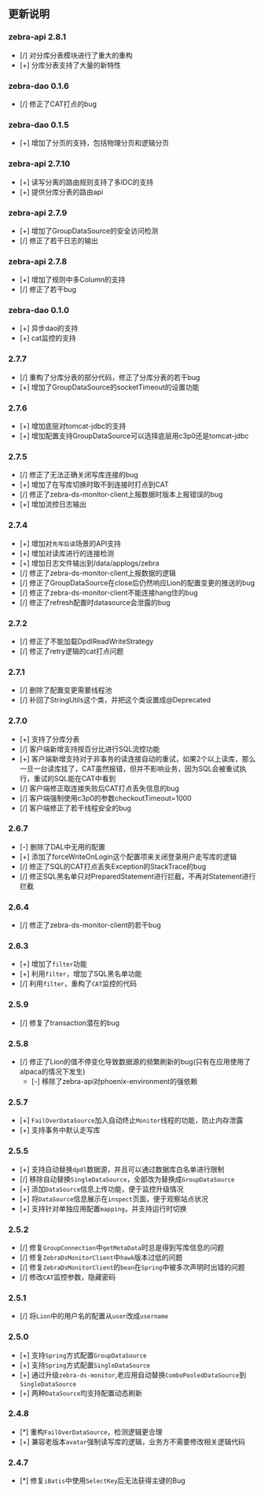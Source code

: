 ##  更新说明
### zebra-api 2.8.1
* [/] 对分库分表模块进行了重大的重构
* [+] 分库分表支持了大量的新特性

### zebra-dao 0.1.6
* [/] 修正了CAT打点的bug

### zebra-dao 0.1.5
* [+] 增加了分页的支持，包括物理分页和逻辑分页

### zebra-api 2.7.10
* [+] 读写分离的路由规则支持了多IDC的支持
* [+] 提供分库分表的路由api

### zebra-api 2.7.9
* [+] 增加了GroupDataSource的安全访问检测
* [/] 修正了若干日志的输出

### zebra-api 2.7.8
* [+] 增加了规则中多Column的支持
* [/] 修正了若干bug

### zebra-dao 0.1.0
* [+] 异步dao的支持
* [+] cat监控的支持

### 2.7.7
* [/] 重构了分库分表的部分代码，修正了分库分表的若干bug
* [+] 增加了GroupDataSource的socketTimeout的设置功能

### 2.7.6
* [+] 增加底层对tomcat-jdbc的支持
* [+] 增加配置支持GroupDataSource可以选择底层用c3p0还是tomcat-jdbc

### 2.7.5
* [/] 修正了无法正确关闭写库连接的bug
* [+] 增加了在写库切换时取不到连接时打点到CAT
* [/] 修正了zebra-ds-monitor-client上报数据时版本上报错误的bug
* [+] 增加流控日志输出

### 2.7.4
* [+] 增加对`先写后读`场景的API支持
* [+] 增加对读库进行的连接检测
* [+] 增加日志文件输出到/data/applogs/zebra
* [/] 修正了zebra-ds-monitor-client上报数据的逻辑
* [/] 修正了GroupDataSource在close后仍然响应Lion的配置变更的推送的bug
* [/] 修正了zebra-ds-monitor-client不能连接hang住的bug
* [/] 修正了refresh配置时datasource会泄露的bug

### 2.7.2
* [/] 修正了不能加载DpdlReadWriteStrategy
* [/] 修正了retry逻辑的cat打点问题

### 2.7.1
* [/] 删除了配置变更需要线程池
* [/] 补回了StringUtils这个类，并把这个类设置成@Deprecated

### 2.7.0
* [+] 支持了分库分表
* [/] 客户端新增支持按百分比进行SQL流控功能
* [+] 客户端新增支持对于非事务的读连接自动的重试，如果2个以上读库，那么一旦一台读库挂了，CAT虽然报错，但并不影响业务，因为SQL会被重试执行，重试的SQL能在CAT中看到
* [/] 客户端修正取连接失败后CAT打点丢失信息的bug
* [/] 客户端强制使用c3p0的参数checkoutTimeout=1000
* [/] 客户端修正了若干线程安全的bug

### 2.6.7
* [-] 删除了DAL中无用的配置
* [+] 添加了forceWriteOnLogin这个配置项来关闭登录用户走写库的逻辑
* [/] 修正了SQL的CAT打点丢失Exception的StackTrace的bug
* [/] 修正SQL黑名单只对PreparedStatement进行拦截，不再对Statement进行拦截

### 2.6.4
* [/] 修正了zebra-ds-monitor-client的若干bug

### 2.6.3
* [+] 增加了`filter`功能
* [+] 利用`filter`，增加了SQL黑名单功能
* [/] 利用`filter`，重构了`CAT`监控的代码

### 2.5.9
* [/] 修复了transaction潜在的bug

### 2.5.8
* [/] 修正了Lion的值不停变化导致数据源的频繁刷新的bug(只有在应用使用了alpaca的情况下发生)
  * [-] 移除了zebra-api对phoenix-environment的强依赖

### 2.5.7
  * [+] `FailOverDataSource`加入自动终止`Monitor`线程的功能，防止内存泄露
  * [+] 支持事务中默认走写库

### 2.5.5
  * [+] 支持自动替换`dpdl`数据源，并且可以通过数据库白名单进行限制
  * [/] 移除自动替换`SingleDataSource`，全部改为替换成`GroupDataSource`
  * [+] 添加`DataSource`信息上传功能，便于监控升级情况
  * [+] 将`DataSource`信息展示在`inspect`页面，便于观察站点状况
  * [+] 支持针对单独应用配置`mapping`，并支持运行时切换

### 2.5.2
  * [/] 修复`GroupConnection`中`getMetaData`时总是得到写库信息的问题
  * [/] 修复`ZebraDsMonitorClient`中`hawk`版本过低的问题
  * [/] 修复`ZebraDsMonitorClient`的`bean`在`Spring`中被多次声明时出错的问题
  * [/] 修改`CAT`监控参数，隐藏密码

### 2.5.1
  * [/] 将`Lion`中的用户名的配置从`user`改成`username`

### 2.5.0
  * [+] 支持`Spring`方式配置`GroupDataSource`
  * [+] 支持`Spring`方式配置`SingleDataSource`
  * [+] 通过升级`zebra-ds-monitor`,老应用自动替换`ComboPooledDataSource`到`SingleDataSource`
  * [+] 两种`DataSource`均支持配置动态刷新

### 2.4.8
  * [*] 重构`FailOverDataSource`，检测逻辑更合理
  * [+] 兼容老版本`avatar`强制读写库的逻辑，业务方不需要修改相关逻辑代码

### 2.4.7
  * [*] 修复`iBatis`中使用`SelectKey`后无法获得主键的Bug
